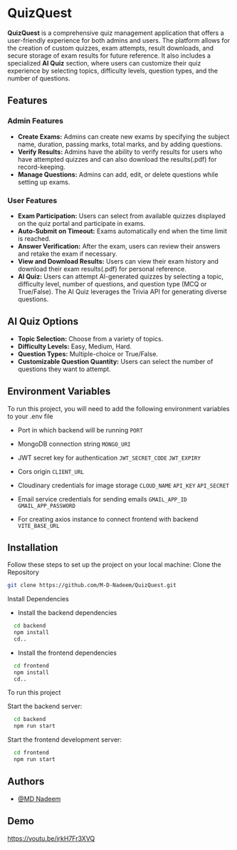 # QuizQuest

**QuizQuest** is a comprehensive quiz management application that offers a user-friendly experience for both admins and users. The platform allows for the creation of custom quizzes, exam attempts, result downloads, and secure storage of exam results for future reference. It also includes a specialized **AI Quiz** section, where users can customize their quiz experience by selecting topics, difficulty levels, question types, and the number of questions.

## Features

### Admin Features
- **Create Exams:** Admins can create new exams by specifying the subject name, duration, passing marks, total marks, and by adding questions.
- **Verify Results:** Admins have the ability to verify results for users who have attempted quizzes and can also download the results(.pdf) for record-keeping.
- **Manage Questions:** Admins can add, edit, or delete questions while setting up exams.

### User Features
- **Exam Participation:** Users can select from available quizzes displayed on the quiz portal and participate in exams.
- **Auto-Submit on Timeout:** Exams automatically end when the time limit is reached.
- **Answer Verification:** After the exam, users can review their answers and retake the exam if necessary.
- **View and Download Results:** Users can view their exam history and download their exam results(.pdf) for personal reference.
- **AI Quiz:** Users can attempt AI-generated quizzes by selecting a topic, difficulty level, number of questions, and question type (MCQ or True/False). The AI Quiz leverages the Trivia API for generating diverse questions.

## AI Quiz Options
- **Topic Selection:** Choose from a variety of topics.
- **Difficulty Levels:** Easy, Medium, Hard.
- **Question Types:** Multiple-choice or True/False.
- **Customizable Question Quantity:** Users can select the number of questions they want to attempt.

## Environment Variables

To run this project, you will need to add the following environment variables to your .env file

- Port in which backend will be running
`PORT`

- MongoDB connection string
`MONGO_URI`

- JWT secret key for authentication
`JWT_SECRET_CODE`
`JWT_EXPIRY`

- Cors origin
`CLIENT_URL`

- Cloudinary credentials for image storage
`CLOUD_NAME`
`API_KEY`
`API_SECRET`

- Email service credentials for sending emails
`GMAIL_APP_ID`
`GMAIL_APP_PASSWORD`


- For creating axios instance to connect frontend with backend
`VITE_BASE_URL`

## Installation

Follow these steps to set up the project on your local machine:
Clone the Repository

```bash
git clone https://github.com/M-D-Nadeem/QuizQuest.git
```

Install Dependencies

- Install the backend dependencies

```bash
  cd backend
  npm install 
  cd..
```
- Install the frontend dependencies
    
```bash
  cd frontend
  npm install 
  cd..
```
To run this project

Start the backend server:

```bash
  cd backend
  npm run start
```

Start the frontend development server:

```bash
  cd frontend
  npm run start
```

## Authors

- [@MD Nadeem](https://github.com/M-D-Nadeem)


## Demo

https://youtu.be/jrkH7Fr3XVQ
